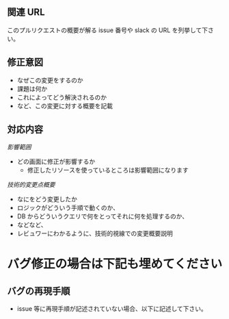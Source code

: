 ## 関連 URL

このプルリクエストの概要が解る issue 番号や slack の URL を列挙して下さい。

## 修正意図

- なぜこの変更をするのか
- 課題は何か
- これによってどう解決されるのか
- など、この変更に対する概要を記載

## 対応内容

_影響範囲_

- どの画面に修正が影響するか
  - 修正したリソースを使っているところは影響範囲になります

_技術的変更点概要_

- なにをどう変更したか
- ロジックがどういう手順で動くのか、
- DB からどういうクエリで何をとってそれに何を処理するのか、
- などなど、
- レビュワーにわかるように、技術的視線での変更概要説明

# バグ修正の場合は下記も埋めてください

## バグの再現手順

- issue 等に再現手順が記述されていない場合、以下に記述して下さい。
